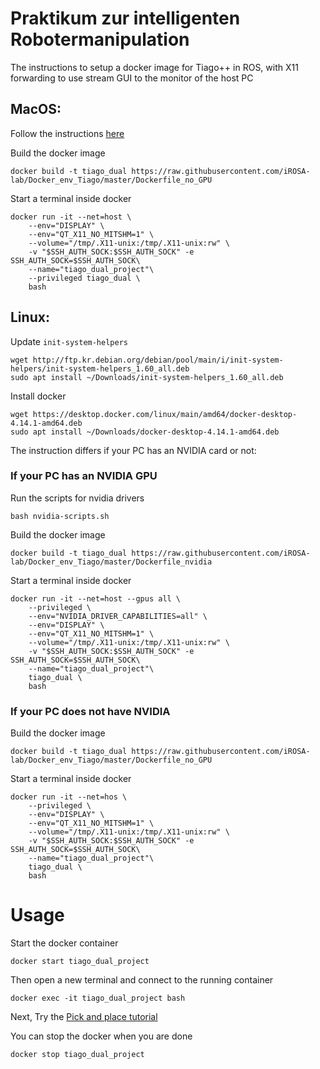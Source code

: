 # Praktikum zur intelligenten Robotermanipulation

The instructions to setup a docker image for Tiago++ in ROS, with X11 forwarding to use stream GUI to the monitor of the host PC

## MacOS:
Follow the instructions [here](https://docs.docker.com/desktop/install/mac-install/)

Build the docker image
```
docker build -t tiago_dual https://raw.githubusercontent.com/iROSA-lab/Docker_env_Tiago/master/Dockerfile_no_GPU
```

Start a terminal inside docker
```
docker run -it --net=host \
    --env="DISPLAY" \
    --env="QT_X11_NO_MITSHM=1" \
    --volume="/tmp/.X11-unix:/tmp/.X11-unix:rw" \
    -v "$SSH_AUTH_SOCK:$SSH_AUTH_SOCK" -e SSH_AUTH_SOCK=$SSH_AUTH_SOCK\
    --name="tiago_dual_project"\
    --privileged tiago_dual \
    bash
```

## Linux:
Update `init-system-helpers`
```
wget http://ftp.kr.debian.org/debian/pool/main/i/init-system-helpers/init-system-helpers_1.60_all.deb
sudo apt install ~/Downloads/init-system-helpers_1.60_all.deb
```
Install docker
```
wget https://desktop.docker.com/linux/main/amd64/docker-desktop-4.14.1-amd64.deb
sudo apt install ~/Downloads/docker-desktop-4.14.1-amd64.deb
```
The instruction differs if your PC has an NVIDIA card or not:

### If your PC has an NVIDIA GPU
Run the scripts for nvidia drivers
```
bash nvidia-scripts.sh
```

Build the docker image
```
docker build -t tiago_dual https://raw.githubusercontent.com/iROSA-lab/Docker_env_Tiago/master/Dockerfile_nvidia
```

Start a terminal inside docker
```
docker run -it --net=host --gpus all \
    --privileged \
    --env="NVIDIA_DRIVER_CAPABILITIES=all" \
    --env="DISPLAY" \
    --env="QT_X11_NO_MITSHM=1" \
    --volume="/tmp/.X11-unix:/tmp/.X11-unix:rw" \
    -v "$SSH_AUTH_SOCK:$SSH_AUTH_SOCK" -e SSH_AUTH_SOCK=$SSH_AUTH_SOCK\
    --name="tiago_dual_project"\
    tiago_dual \
    bash
```

### If your PC does not have NVIDIA

Build the docker image
```
docker build -t tiago_dual https://raw.githubusercontent.com/iROSA-lab/Docker_env_Tiago/master/Dockerfile_no_GPU
```

Start a terminal inside docker
```
docker run -it --net=hos \
    --privileged \
    --env="DISPLAY" \
    --env="QT_X11_NO_MITSHM=1" \
    --volume="/tmp/.X11-unix:/tmp/.X11-unix:rw" \
    -v "$SSH_AUTH_SOCK:$SSH_AUTH_SOCK" -e SSH_AUTH_SOCK=$SSH_AUTH_SOCK\
    --name="tiago_dual_project"\
    tiago_dual \
    bash
```

# Usage

Start the docker container
```
docker start tiago_dual_project
```
Then open a new terminal and connect to the running container
```
docker exec -it tiago_dual_project bash
```

Next, Try the [Pick and place tutorial](http://wiki.ros.org/Robots/TIAGo/Tutorials/MoveIt/Pick_place)

You can stop the docker when you are done
```
docker stop tiago_dual_project
```